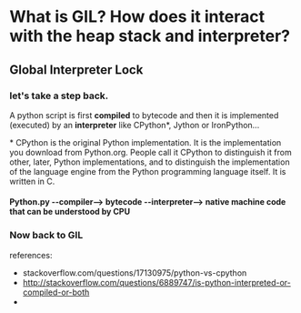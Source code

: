 # What is GIL?  How does it interact with the heap stack and interpreter?

## Global Interpreter Lock


### let's take a step back.

A python script is first **compiled** to bytecode and then it is implemented (executed) by an **interpreter** like CPython\*, Jython or IronPython...

\* CPython is the original Python implementation. It is the implementation you download from Python.org. People call it CPython to distinguish it from other, later, Python implementations, and to distinguish the implementation of the language engine from the Python programming language itself. It is written in C.


#### Python.py --compiler--> bytecode --interpreter--> native machine code that can be understood by CPU

### Now back to GIL



references:
- stackoverflow.com/questions/17130975/python-vs-cpython
- http://stackoverflow.com/questions/6889747/is-python-interpreted-or-compiled-or-both
- 
